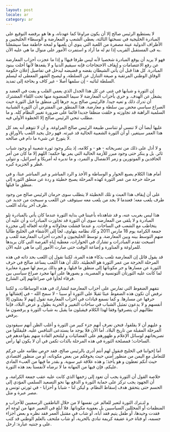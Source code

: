 ```yaml
---
layout: post
locale: ar
category: ar
---
```


لا يستطيع الرئيس صالح إلا أن يكون مراوغا كما عهدناه، و ها هو برفضه التوقيع على المبادرة الخليجية في نسختها الثالثة، يعطي الشعب و المعارضة و الوسطاء الخليجيين و الأطراف الدولية عينة مصغرة من اللعبة التي ينوي أن يلعبها و لمحة خاطفة مما سيشغلنا به فى المستقبل القريب إذا تم له ما أراد و استمرت الأمور على منوال ما هي عليه الآن.

فهو لا يريد أن يوقع المبادرة شخصيا لأنه ليس طرفا فيها! و إذا ما عجزت أحزاب المعارضة عن رفع الاعتصامات و إيقاف الاحتجاجات فإنه سيقيم الدنيا و لا يقعدها لأنها أخلت ببنود المبادرة. كل هذا قبل أن يأتي الشيطان بقضه و قضيضه ليدخل في تفاصيل إعلان حكومة الوفاق الوطني المرتقبة و صيغة التنازل عن السلطة، و ليصبح الشهر المعطى له ليسلم السلطة لنائبه - إن سلمها أصلا - غير كاف و بحاجة إلى تمديد.

إن الثورة و شبابها في غنى عن كل هذا الجدل الذي يعمي القلب و يفت في العضد و يشغل عن الهدف. و حري بأحزاب المعارضة لا سيما المنضوية منها تحت اللقاء المشترك أن تدرك ذلك و تعيه جيدا. فالرئيس صالح يريد جرها إلى منطق ما قبل الثورة حيث الصراع سياسي محض بين سلطة و معارضة. هذا المنطق من المفترض أن الثورة الشبابية السلمية الراهنة قد تجاوزته و خلقت منطقا جديدا قائما على ضرورة تغيير النظام كله. و ما مطلب تنحي الرئيس صالح إلا الخطوة الأولى فيه.

عليها أيضا أن لا تنسى أو تتناسى طبيعة الرئيس صالح المراوغة. و أن لا تتوهم أنه بعد كل هذا العمر سيتغير، أو أن الثورة الشعبية الحالية قد غيرته. فهو رجل يجيد اللعب بالأوراق و لا يتورع عن شيء ما دام في صالحه.

و لا أدل على ذلك من تصريحاته - هو - و كلامه، إذ ينكر وجود ثورة شعبية أو وجود شباب ثائر.  بل و ينكر حتى وجود مبرر للأزمة الحالية التي يمر بها حكمه؛ اللهم إلا ما كان من أمر الحاقدين و الموتورين و زمر الانفصال و التمرد، و ما تدبره له أمريكا و اسرائيل، و تتولى قطر و الجزيرة كبره.

أمام هذا الكلام يصبع الحوار و الوساطة و الأخذ و الرد المباشر و غير المباشر عبثا، و في مرحلة حرجة من عمر الثورة كهذه المرحلة يصبح خطيئة و رِدة عن منطق الثورة إلى منطق ما قبلها.

على أن إيقاف هذا العبث و تلك الخطيئة لا يتطلب سوى حرمان الرئيس صالح من وجود طرف يلعب معه؛ فعندما لا يجد من يلعب معه سيتوقف عن اللعب و سيبحث من جديد عن طرف آخر يبادله اللعب.

هذا ليس بغريب عنه، و قد شاهدناه بأعيننا في بداية الثورة عندما كان يأتي بالمبادرة تلو المبادرة و لا يلقى من المعارضة سوى أن الثورة قد تجاوزت المبادرات و أن عليه أن يتخاطب مع الشعب في الساحات. و عندما فشلت محاولاته و قادته أفعاله إلى مجزرة جمعة الكرامة يوم 18 مارس 2011 و كاد نظامه يتهاوى، لجأ إلى الأشقاء في الخليج طالبا منهم التوسط بينه وبين المعارضة. و توسط الخليجيون و انجرت أحزاب المعارضة للعب و أصبحت تقدم المبادرات و تشارك في الحوارات، معطية إياه الفرصة التي كان يريدها للمراوغة و المناورة و إضاعة الوقت حتى صارت الأمور إلى ما هي عليه الآن.

قد يقول قائل إن المعارضة تلعب بذكاء هذه المرة، لكننا نقول إن اللعب بحد ذاته في هذه المرحلة الحرجة من عمر الثورة هو الخطيئة. ذلك أن هذا اللعب يساعد صالح في حرف الثورة عن مسارها  و جر مكوناتها إلى منطق ما قبلها. و هو بذلك يرسم لها صورة مغايرة لما كانت عليه الثورتان التونسية و المصرية، و يصورها على أنها مجرد صراع سياسى بين فرقاء لجأوا في صراعاتهم إلى الشارع. 

نتفهم الضغوط التي تمارس على أحزاب المعارضة لتشارك في هذه الوساطات، و لكننا نرفض أن تكون هذه الضغوط عبئا ثقيلا على الثورة أو سببا - لا سمح الله - في إفشالها و حرفها عن مسارها. و كما نسمع قيادات في أحزاب المعارضة تقول إنهم لا يمثلون إلا أنفسهم و لا يدعون تمثيل الشباب في ساحات التغيير و الحرية بطول و عرض البلاد، فإننا نطالبهم أن يتصرفوا وفقا لهذا الكلام فيقبلون ما يقبل به شباب الثورة و يرفضون ما يرفض.

و عليهم أن لا يقلقوا، فنحن نعرف أنهم جزء كبير من الثورة و أغلب الظن أنهم سيقودون المرحلة المقبلة من تاريخ البلاد.  أما الآن فلا يوجد ما يستدعى التنافس عليه. فليقللوا من تصريحاتهم لوسائل الإعلام و ظهورهم على الفضائيات و ليلتحم القادة منهم بقواعدهم في الساحات؛ فمصلحة الثورة في هذه المرحلة بالذات تكمن في أن لا يكون لها رأس.

أما إخواننا في الخليج فنقول لهم أنتم أدرى بالرئيس صالح، فقد حرص نظامه على جركم للتعامل مع اليمن من منظور أمني حيث يخوفكم من بعض مكوناته، أو من منظور اقتصادي حيث أنكم تعطون و هو يأخذ؛ و هذه علاقة غير سوية. و بقدر ما فيها من العبء المادي عليكم، فإن فيها من المهانة ما لا نرضاه لأنفسنا بعد هذه الثورة.

خلاصة القول أن الثورة يجب أن تعود إلى زخمها الذي كانت عليه عقب جمعة الكرامة، و أن الجهود يجب تركز على حماية الثورة و الدفع بها نحو التصعيد السلمي المؤدي إلى الحسم حتى يتحقق هدف إسقاط النظام. و ليكن لنا - شبابا و أحزابا - في ثورتي تونس و مصر عبرة و مثل.

و لتـترك الثورة لتعبر للعالم عن نفسها لا من خلال الناطقين الرسميين للأحزاب و المنظمات أو المحللين السياسيين بل بعفوية مكوناتها. فلا أبلغ في التعبير عنها من لوعة أم فقدت وحيدها، أو طفل يتيم فقد أباه، أو شاب في مقتبل العمر فقد نظره و بعض أجزاء جسمه، أو فتاة حرة عفيفة كريمة تنادي بالحرية، أو شاب ملتحف بالعلم الوطني قد كتب على و جنتيه عبارة: ارحل.

